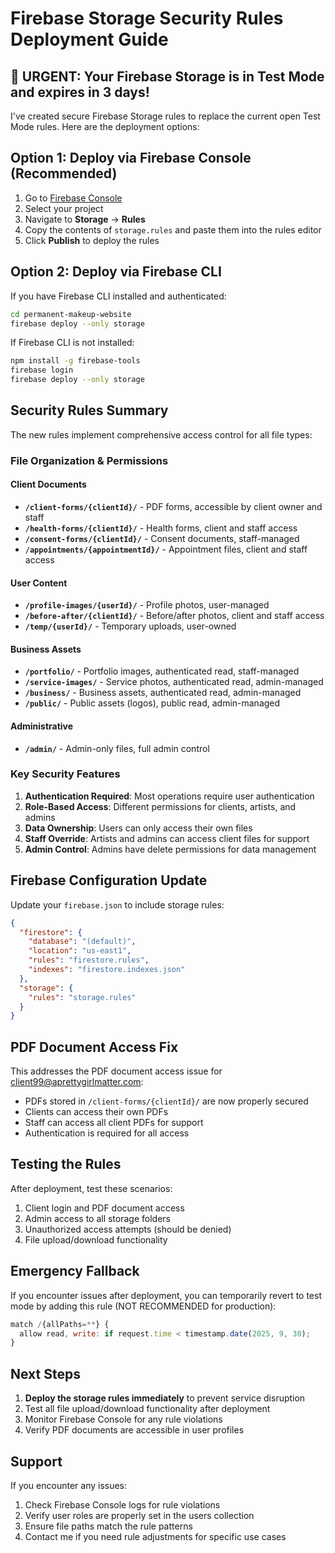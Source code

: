 # Firebase Storage Security Rules Deployment Guide

## 🚨 URGENT: Your Firebase Storage is in Test Mode and expires in 3 days!

I've created secure Firebase Storage rules to replace the current open Test Mode rules. Here are the deployment options:

## Option 1: Deploy via Firebase Console (Recommended)

1. Go to [Firebase Console](https://console.firebase.google.com/)
2. Select your project
3. Navigate to **Storage** → **Rules**
4. Copy the contents of `storage.rules` and paste them into the rules editor
5. Click **Publish** to deploy the rules

## Option 2: Deploy via Firebase CLI

If you have Firebase CLI installed and authenticated:

```bash
cd permanent-makeup-website
firebase deploy --only storage
```

If Firebase CLI is not installed:
```bash
npm install -g firebase-tools
firebase login
firebase deploy --only storage
```

## Security Rules Summary

The new rules implement comprehensive access control for all file types:

### File Organization & Permissions

#### Client Documents
- **`/client-forms/{clientId}/`** - PDF forms, accessible by client owner and staff
- **`/health-forms/{clientId}/`** - Health forms, client and staff access
- **`/consent-forms/{clientId}/`** - Consent documents, staff-managed
- **`/appointments/{appointmentId}/`** - Appointment files, client and staff access

#### User Content
- **`/profile-images/{userId}/`** - Profile photos, user-managed
- **`/before-after/{clientId}/`** - Before/after photos, client and staff access
- **`/temp/{userId}/`** - Temporary uploads, user-owned

#### Business Assets
- **`/portfolio/`** - Portfolio images, authenticated read, staff-managed
- **`/service-images/`** - Service photos, authenticated read, admin-managed
- **`/business/`** - Business assets, authenticated read, admin-managed
- **`/public/`** - Public assets (logos), public read, admin-managed

#### Administrative
- **`/admin/`** - Admin-only files, full admin control

### Key Security Features

1. **Authentication Required**: Most operations require user authentication
2. **Role-Based Access**: Different permissions for clients, artists, and admins
3. **Data Ownership**: Users can only access their own files
4. **Staff Override**: Artists and admins can access client files for support
5. **Admin Control**: Admins have delete permissions for data management

## Firebase Configuration Update

Update your `firebase.json` to include storage rules:

```json
{
  "firestore": {
    "database": "(default)",
    "location": "us-east1",
    "rules": "firestore.rules",
    "indexes": "firestore.indexes.json"
  },
  "storage": {
    "rules": "storage.rules"
  }
}
```

## PDF Document Access Fix

This addresses the PDF document access issue for client99@aprettygirlmatter.com:

- PDFs stored in `/client-forms/{clientId}/` are now properly secured
- Clients can access their own PDFs
- Staff can access all client PDFs for support
- Authentication is required for all access

## Testing the Rules

After deployment, test these scenarios:
1. Client login and PDF document access
2. Admin access to all storage folders
3. Unauthorized access attempts (should be denied)
4. File upload/download functionality

## Emergency Fallback

If you encounter issues after deployment, you can temporarily revert to test mode by adding this rule (NOT RECOMMENDED for production):

```javascript
match /{allPaths=**} {
  allow read, write: if request.time < timestamp.date(2025, 9, 30);
}
```

## Next Steps

1. **Deploy the storage rules immediately** to prevent service disruption
2. Test all file upload/download functionality after deployment
3. Monitor Firebase Console for any rule violations
4. Verify PDF documents are accessible in user profiles

## Support

If you encounter any issues:
1. Check Firebase Console logs for rule violations
2. Verify user roles are properly set in the users collection
3. Ensure file paths match the rule patterns
4. Contact me if you need rule adjustments for specific use cases
